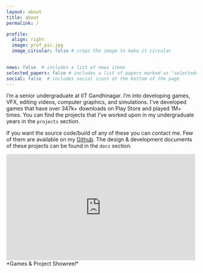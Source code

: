 ```yaml
---
layout: about
title: about
permalink: /

profile:
  align: right
  image: prof_pic.jpg
  image_circular: false # crops the image to make it circular
  

news: false  # includes a list of news items
selected_papers: false # includes a list of papers marked as "selected={true}"
social: false  # includes social icons at the bottom of the page
---
```


I’m a senior undergraduate at IIT Gandhinagar. I’m into developing games, VFX, editing videos, computer graphics, and simulations. I've developed games that have over 347k+ downloads on Play Store and played 1M+ times. You can find the projects that I've worked upon in my undergraduate years in the `projects` section. 

If you want the source code/build of any of these you can contact me. Few of them are available  on my [Github](https://github.com/aniketrajnish). The design & development documents of these projects can be found in the `docs` section.

<iframe width="500" height="281" src="https://www.youtube.com/embed/dQw4w9WgXcQ" title="RICKROLLED" frameborder="0" allow="accelerometer; autoplay; clipboard-write; encrypted-media; gyroscope; picture-in-picture" allowfullscreen></iframe>
*Games & Project Showreel*
